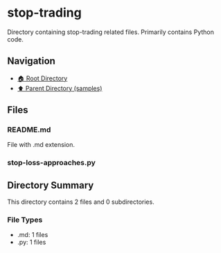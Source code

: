 # stop-trading

Directory containing stop-trading related files. Primarily contains Python code.

## Navigation

* [🏠 Root Directory](../../README.md)
* [⬆️ Parent Directory (samples)](../README.md)

## Files

### README.md

File with .md extension.

### stop-loss-approaches.py

## Directory Summary

This directory contains 2 files and 0 subdirectories.

### File Types

* .md: 1 files
* .py: 1 files
